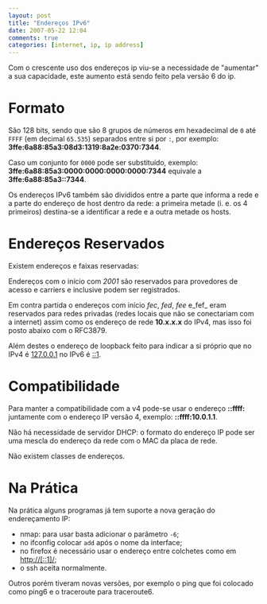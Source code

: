 ```yaml
---
layout: post
title: "Endereços IPv6"
date: 2007-05-22 12:04
comments: true
categories: [internet, ip, ip address]
---
```


Com o crescente uso dos endereços ip viu-se a necessidade de "aumentar" a sua capacidade, este aumento está sendo feito pela versão 6 do ip.

# Formato

São 128 bits, sendo que são 8 grupos de números em hexadecimal de ``0`` até ``FFFF`` (em decimal ``65.535``) separados entre si por ``:``, por exemplo: **3ffe:6a88:85a3:08d3:1319:8a2e:0370:7344**.

Caso um conjunto for ``0000`` pode ser substituído, exemplo: **3ffe:6a88:85a3:0000:0000:0000:0000:7344** equivale a **3ffe:6a88:85a3::7344**.

Os endereços IPv6 também são divididos entre a parte que informa a rede e a parte do endereço de host dentro da rede: a primeira metade (i. e. os 4 primeiros) destina-se a identificar a rede e a outra metade os hosts.

# Endereços Reservados

Existem endereços e faixas reservadas:

Endereços com o início com _2001_ são reservados para provedores de acesso e carriers e inclusive podem ser registrados.

Em contra partida o endereços com início _fec_, _fed_, _fee_ e_fef_ eram reservados para redes privadas (redes locais que não se conectariam com a internet) assim como os endereço de rede **10.x.x.x** do IPv4, mas isso foi posto abaixo com o RFC3879.

Além destes o endereço de loopback feito para indicar a si próprio que no IPv4 é [127.0.0.1](http://127.0.0.1/) no IPv6 é [::1](http://[::1]/).

# Compatibilidade

Para manter a compatibilidade com a v4 pode-se usar o endereço **::ffff:** juntamente com o endereço IP versão 4, exemplo: **::ffff:10.0.1.1**.

Não há necessidade de servidor DHCP: o formato do endereço IP pode ser uma mescla do endereço da rede com o MAC da placa de rede.

Não existem classes de endereços.

# Na Prática

Na prática alguns programas já tem suporte a nova geração do endereçamento IP:

* nmap: para usar basta adicionar o parâmetro ``-6``;
* no ifconfig colocar ``add`` após o nome da interface;
* no firefox é necessário usar o endereço entre colchetes como em [http://[::1]/](http://[::1]/);
* o ssh aceita normalmente.

Outros porém tiveram novas versões, por exemplo o ping que foi colocado como ping6 e o traceroute para traceroute6.
